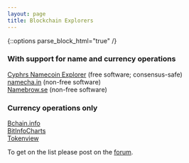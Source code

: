 ```yaml
---
layout: page
title: Blockchain Explorers
---
```


{::options parse_block_html="true" /}

### With support for name and currency operations

[Cyphrs Namecoin Explorer](https://namecoin.cyphrs.com/) (free software; consensus-safe)<br>
[namecha.in](https://namecha.in/) (non-free software)<br>
[Namebrow.se](https://www.namebrow.se/) (non-free software)<br>

### Currency operations only

[Bchain.info](https://bchain.info/NMC/)<br>
[BitInfoCharts](https://bitinfocharts.com/namecoin/explorer/)<br>
[Tokenview](https://nmc.tokenview.com/)<br>

To get on the list please post on the [forum](https://forum.namecoin.org).
